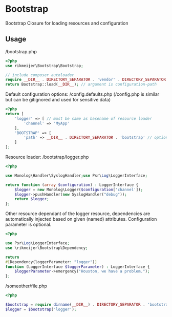 # Bootstrap

Bootstrap Closure for loading resources and configuration

## Usage

/bootstrap.php
```php
<?php
use rikmeijer\Bootstrap\Bootstrap;

// include composer autoloader
require __DIR__ . DIRECTORY_SEPARATOR . 'vendor' . DIRECTORY_SEPARATOR . 'autoload.php';
return Bootstrap::load(__DIR__); // argument is configuration-path
```

Default configuration options: /config.defaults.php (/config.php is similar but can be gitignored and used for sensitive data)
```php
<?php
return [
    'logger' => [ // must be same as basename of resource loader
        'channel' => 'MyApp'
    ],
    'BOOTSTRAP' => [
        'path' => __DIR__ . DIRECTORY_SEPARATOR . 'bootstrap' // optional: default is directory bootstrap under configuration-path
    ]
];
```

Resource loader: /bootstrap/logger.php

```php
<?php

use Monolog\Handler\SyslogHandler;use Psr\Log\LoggerInterface;

return function (array $configuration) : LoggerInterface {
    $logger = new Monolog\Logger($configuration['channel']);
    $logger->pushHandler(new SyslogHandler("debug"));
    return $logger;
};
```

Other resource dependant of the logger resource, dependencies are automatically injected based on given (named)
attributes. Configuration parameter is optional.

```php
<?php

use Psr\Log\LoggerInterface;
use \rikmeijer\Bootstrap\Dependency;

return 
#[Dependency(loggerParameter: "logger")]
function (LoggerInterface $loggerParameter) : LoggerInterface {
    $loggerParameter->emergency("Houston, we have a problem.");
};
```

/someother/file.php

```php
<?php

$bootstrap = require dirname(__DIR__) . DIRECTORY_SEPARATOR . 'bootstrap.php';
$logger = $bootstrap('logger');
```
